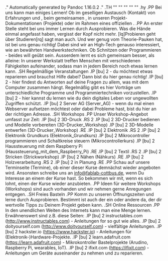 .\" Automatically generated by Pandoc 1.16.0.2
.\"
.TH "" "" "" "" ""
.hy
.PP
Bei uns kann man einiges Lernen! Ob im geselligen Austausch (Kontakt)
von Erfahrungen und <Ideen>, beim gemeinsamen <Basteln>, in unseren
Projekt\-Dokumentationen (Projekte) oder im Rahmen eines offiziellen
<Workshops>.
.PP
An erster Stelle steht bei uns immer Lernen durch Ausprobieren.
Was die Hände einmal angefasst haben, vergisst der Kopf nicht mehr.
\[lq]Probieren geht über Studieren\[rq] sagt man auch.
Und wer genug vom Theorie\-Pauken hat, ist bei uns genau richtig! Dabei
sind wir an High\-Tech genauso interessiert, wie an bewährten
Handwerkstechniken.
Ob Schnitzen oder Programmieren \- beides will geübt sein.
Ausserdem lernt es sich gemeinsam besser, als alleine: In unserer
Werkstatt treffen Menschen mit verschiedenen Fähigkeiten aufeinander,
sodass man in jedem Bereich noch etwas lernen kann.
.SH Regelmäßige Veranstaltungen
.IP \[bu] 2
<Repair-Cafe> \- du möchtest etwas reparieren und brauchst Hilfe dabei?
Dann bist du hier genau richtig!
.IP \[bu] 2
<Computerstammtisch> \- hier findest du Antworten auf deine Fragen zu
allem, was mit dem Computer zusammen hängt.
Regelmäßig gibt es hier Vorträge um unterschiedliche Programme und
Programmiertechniken vorzustellen.
.IP \[bu] 2
<Crypto-Party> \- hier kannst du lernen wie du dein digitales Leben vor
ungewollten Zugriffen schützt.
.IP \[bu] 2
Server AG (Server_AG) \- wenn du mal einen Webserver aufsetzen möchtest
oder dabei Probleme hast, bist du hier an der richtigen Adresse.
.SH Workshops
.PP
Unser Workshop\-Angebot umfasst zur Zeit:
.IP \[bu] 2
3D\-Druck
.RS 2
.IP \[bu] 2
3D\-Drucker bedienen und Modelle vorbereiten (3D-Drucker_Workshop)
.IP \[bu] 2
3D\-Modelle entwerfen (3D-Drucker_Workshop)
.RE
.IP \[bu] 2
Elektronik
.RS 2
.IP \[bu] 2
Elektronik Grundkurs (Elektronik_Grundkurs)
.IP \[bu] 2
Mikrocontroller programmieren und Schaltkreise
steuern (Mikrocontrollerkurs)
.IP \[bu] 2
Haussteuerung mit dem Raspberry Pi (Haussteuerung_mit_dem_Raspberry_Pi)
.RE
.IP \[bu] 2
Textil
.RS 2
.IP \[bu] 2
Stricken (Strickworkshop)
.IP \[bu] 2
Nähen (Nähkurs)
.RE
.IP \[bu] 2
Holzverarbeitung
.RS 2
.IP \[bu] 2
in Planung
.RE
.PP
Schau auf unsere Terminseite (Termine), ob einer dieser Kurse demnächst
wieder angeboten wird.
Ansonsten schreibe uns an <info@fablab-cottbus.de>, wenn Du Interesse an
einem der Kurse hast.
So bekommen wir mit, wenn es sich lohnt, einen der Kurse wieder
anzubieten.
.PP
Ideen für weitere Workshops (Workshops) sind auch vorhanden und wir
nehmen gerne Anregungen entgegen.
.SH Freies Basteln
.PP
Komm zu unseren Öffnungszeiten und lerne durch Ausprobieren.
Bestimmt ist auch der ein oder andere da, der dir wertvolle Tipps zu
Deinem Projekt geben kann.
.SH Online Ressourcen
.PP
In den unendlichen Weiten des Internets kann man eine Menge lernen.
Erwähnenswert sind z.B.
diese Seiten:
.IP \[bu] 2
instructables.com (http://www.instructables.com) \- Anleitungen for so
gut wie alles.
.IP \[bu] 2
doityourself.com (http://www.doityourself.com) \- vielfältige
Anleitungen.
.IP \[bu] 2
hackster.io (https://www.hackster.io) \- Anleitungen für
(Elektronik\-)Hardware\-Projekte.
.IP \[bu] 2
learn.adafruit.com (https://learn.adafruit.com) \- Mikrokontroller
Bastelprojekte (Arudino, Raspberry Pi, wearables, IoT).
.IP \[bu] 2
ifixit.com (https://ifixit.com) \- Anleitungen um Geräte auseinander zu
nehmen und zu reparieren.
